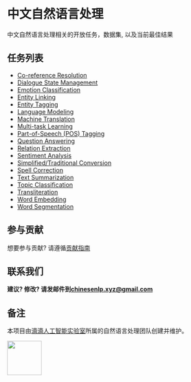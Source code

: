 # 中文自然语言处理

中文自然语言处理相关的开放任务，数据集, 以及当前最佳结果

## 任务列表

- [Co-reference Resolution](docs/co-reference_resolution.md) 
- [Dialogue State Management](docs/dialogue_state_management.md)
- [Emotion Classification](docs/emotion_classification.md)
- [Entity Linking](docs/entity_linking.md)
- [Entity Tagging](docs/entity_tagging.md)
- [Language Modeling](docs/language_modeling.md) 
- [Machine Translation](docs/machine_translation.md)
- [Multi-task Learning](docs/multi-task_learning.md)
- [Part-of-Speech (POS) Tagging](docs/pos_tagging.md)
- [Question Answering](docs/question_answering.md)
- [Relation Extraction](docs/relation_extraction.md)
- [Sentiment Analysis](docs/sentiment_analysis.md)
- [Simplified/Traditional Conversion](docs/simplified_traditional_Chinese_conversion.md)
- [Spell Correction](docs/spell_correction.md)
- [Text Summarization](docs/text_summarization.md)
- [Topic Classification](docs/topic_classification.md)
- [Transliteration](docs/transliteration.md)
- [Word Embedding](docs/word_embedding.md)
- [Word Segmentation](docs/word_segmentation.md)

## 参与贡献

想要参与贡献? 请遵循[贡献指南](contribute.md)

## 联系我们

**建议? 修改? 请发邮件到[chinesenlp.xyz@gmail.com](mailto:chinesenlp.xyz@gmail.com)**

## 备注

本项目由[滴滴人工智能实验室](https://www.didiglobal.com/science/ailabs)所属的自然语言处理团队创建并维护。

<img src="../img/ailabs-logo.png" height="80px"></img>

